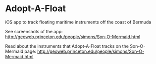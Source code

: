# Adopt-A-Float
iOS app to track floating maritime instruments off the coast of Bermuda

See screenshots of the app: http://geoweb.princeton.edu/people/simons/Son-O-Mermaid.html

Read about the instruments that Adopt-A-Float tracks on the Son-O-Mermaid page: http://geoweb.princeton.edu/people/simons/Son-O-Mermaid.html
